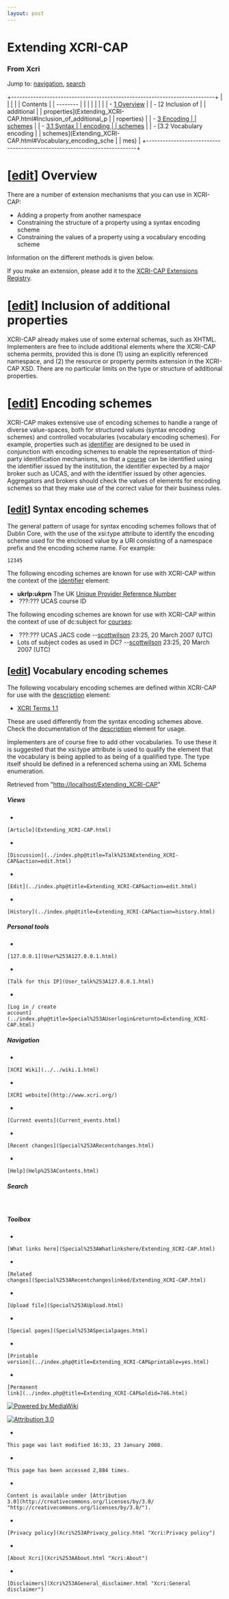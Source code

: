 ```yaml
---
layout: post
---
```








Extending XCRI-CAP 
==================













### From Xcri 







Jump to: [navigation](Extending_XCRI-CAP.html#column-one),
[search](Extending_XCRI-CAP.html#searchInput)



+--------------------------------------------------------------------------+
|                                                       |
|                                                                          |
| Contents                                                                 |
| --------                                                                 |
|                                                                          |
|                                                                    |
|                                                                          |
| -   [1 Overview](Extending_XCRI-CAP.html#Overview)   |
| -   [2 Inclusion of |
|     additional                                                           |
|     properties](Extending_XCRI-CAP.html#Inclusion_of_additional_p |
| roperties)                                                               |
| -   [3 Encoding     |
|     schemes](Extending_XCRI-CAP.html#Encoding_schemes)            |
|     -   [3.1 Syntax |
|         encoding                                                         |
|         schemes](Extending_XCRI-CAP.html#Syntax_encoding_schemes) |
|     -   [3.2 Vocabulary encoding                              |
|         schemes](Extending_XCRI-CAP.html#Vocabulary_encoding_sche |
| mes)                                                                     |
+--------------------------------------------------------------------------+


\[[edit](../index.php@title=Extending_XCRI-CAP&action=edit&section=1.html "Edit section: Overview")\] Overview
================================================================================================================================================================================

There are a number of extension mechanisms that you can use in XCRI-CAP:

-   Adding a property from another namespace
-   Constraining the structure of a property using a syntax encoding
    scheme
-   Constraining the values of a property using a vocabulary encoding
    scheme

Information on the different methods is given below.

If you make an extension, please add it to the [XCRI-CAP Extensions
Registry](XCRI-CAP_Extensions_Registry.html "XCRI-CAP Extensions Registry").


\[[edit](../index.php@title=Extending_XCRI-CAP&action=edit&section=2.html "Edit section: Inclusion of additional properties")\] Inclusion of additional properties
====================================================================================================================================================================================================================================

XCRI-CAP already makes use of some external schemas, such as XHTML.
Implementers are free to include additional elements where the XCRI-CAP
schema permits, provided this is done (1) using an explicitly referenced
namespace, and (2) the resource or property permits extension in the
XCRI-CAP XSD. There are no particular limits on the type or structure of
additional properties.


\[[edit](../index.php@title=Extending_XCRI-CAP&action=edit&section=3.html "Edit section: Encoding schemes")\] Encoding schemes
================================================================================================================================================================================================

XCRI-CAP makes extensive use of encoding schemes to handle a range of
diverse value-spaces, both for structured values (syntax encoding
schemes) and controlled vocabularies (vocabulary encoding schemes). For
example, properties such as [identifier](Identifier.html "Identifier")
are designed to be used in conjunction with encoding schemes to enable
the representation of third-party identification mechanisms, so that a
[course](Course.html "Course") can be identified using the identifier
issued by the institution, the identifier expected by a major broker
such as UCAS, and with the identifier issued by other agencies.
Aggregators and brokers should check the values of elements for encoding
schemes so that they make use of the correct value for their business
rules.


\[[edit](../index.php@title=Extending_XCRI-CAP&action=edit&section=4.html "Edit section: Syntax encoding schemes")\] Syntax encoding schemes
--------------------------------------------------------------------------------------------------------------------------------------------------------------------------------------------------------------

The general pattern of usage for syntax encoding schemes follows that of
Dublin Core, with the use of the xsi:type attribute to identify the
encoding scheme used for the enclosed value by a URI consisting of a
namespace prefix and the encoding scheme name. For example:

    12345

The following encoding schemes are known for use with XCRI-CAP within
the context of the [identifier](Identifier.html "Identifier") element:

-   **ukrlp:ukprn** The UK [Unique Provider Reference
    Number](http://www.ukrlp.co.uk/ "http://www.ukrlp.co.uk/")
-    ???:??? UCAS course ID

The following encoding schemes are known for use with XCRI-CAP within
the context of use of dc:subject for [courses](Course.html "Course"):

-    ???:??? UCAS JACS code
    --[scottwilson](../index.php@title=User%253AScottwilson&action=edit.html "User:Scottwilson")
    23:25, 20 March 2007 (UTC)
-   Lots of subject codes as used in DC?
    --[scottwilson](../index.php@title=User%253AScottwilson&action=edit.html "User:Scottwilson")
    23:25, 20 March 2007 (UTC)


\[[edit](../index.php@title=Extending_XCRI-CAP&action=edit&section=5.html "Edit section: Vocabulary encoding schemes")\] Vocabulary encoding schemes
----------------------------------------------------------------------------------------------------------------------------------------------------------------------------------------------------------------------

The following vocabulary encoding schemes are defined within XCRI-CAP
for use with the [description](Description.html "Description") element:

-   [XCRI Terms 1.1](XCRI_Terms_1.1.html "XCRI Terms 1.1")

These are used differently from the syntax encoding schemes above. Check
the documentation of the [description](Description.html "Description")
element for usage.

Implementers are of course free to add other vocabularies. To use these
it is suggested that the xsi:type attribute is used to qualify the
element that the vocabulary is being applied to as being of a qualified
type. The type itself should be defined in a referenced schema using an
XML Schema enumeration.



Retrieved from
"[http://localhost/Extending\_XCRI-CAP](Extending_XCRI-CAP.html)"

















##### Views



-   

    

    [Article](Extending_XCRI-CAP.html)
-   

    

    [Discussion](../index.php@title=Talk%253AExtending_XCRI-CAP&action=edit.html)
-   

    

    [Edit](../index.php@title=Extending_XCRI-CAP&action=edit.html)
-   

    

    [History](../index.php@title=Extending_XCRI-CAP&action=history.html)







##### Personal tools



-   

    

    [127.0.0.1](User%253A127.0.0.1.html)
-   

    

    [Talk for this IP](User_talk%253A127.0.0.1.html)
-   

    

    [Log in / create
    account](../index.php@title=Special%253AUserlogin&returnto=Extending_XCRI-CAP.html)











[](../../wiki.1.html "XCRI Wiki")





##### Navigation



-   

    

    [XCRI Wiki](../../wiki.1.html)
-   

    

    [XCRI website](http://www.xcri.org/)
-   

    

    [Current events](Current_events.html)
-   

    

    [Recent changes](Special%253ARecentchanges.html)
-   

    

    [Help](Help%253AContents.html)







##### Search





 









##### Toolbox



-   

    

    [What links here](Special%253AWhatlinkshere/Extending_XCRI-CAP.html)
-   

    

    [Related
    changes](Special%253ARecentchangeslinked/Extending_XCRI-CAP.html)
-   

    

    [Upload file](Special%253AUpload.html)
-   

    

    [Special pages](Special%253ASpecialpages.html)
-   

    

    [Printable
    version](../index.php@title=Extending_XCRI-CAP&printable=yes.html)
-   

    

    [Permanent
    link](../index.php@title=Extending_XCRI-CAP&oldid=746.html)















[![Powered by
MediaWiki](../skins/common/images/poweredby_mediawiki_88x31.png)](http://www.mediawiki.org/)





[![Attribution 3.0
](http://i.creativecommons.org/l/by/3.0/88x31.png)](http://creativecommons.org/licenses/by/3.0/)



-   

    

    This page was last modified 16:33, 23 January 2008.
-   

    

    This page has been accessed 2,884 times.
-   

    

    Content is available under [Attribution
    3.0](http://creativecommons.org/licenses/by/3.0/ "http://creativecommons.org/licenses/by/3.0/").
-   

    

    [Privacy policy](Xcri%253APrivacy_policy.html "Xcri:Privacy policy")
-   

    

    [About Xcri](Xcri%253AAbout.html "Xcri:About")
-   

    

    [Disclaimers](Xcri%253AGeneral_disclaimer.html "Xcri:General disclaimer")




